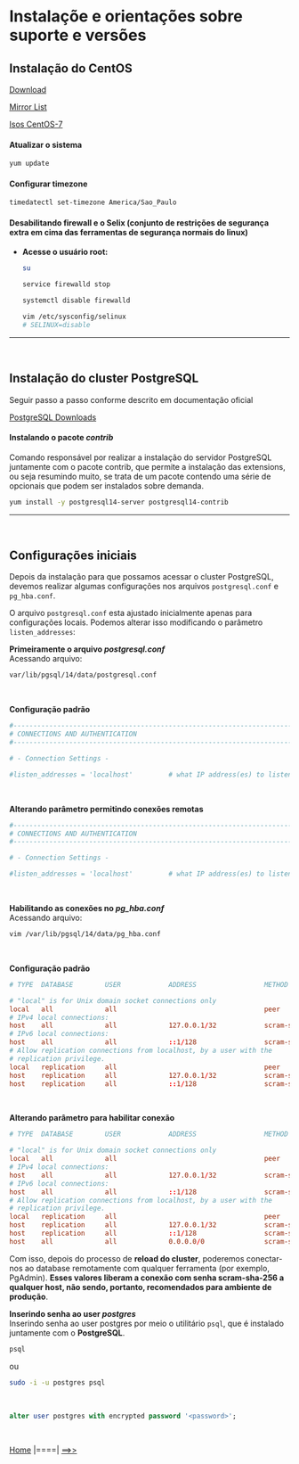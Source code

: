 # **Instalaçõe e orientações sobre suporte e versões**
## **Instalação do CentOS**

[Download](https://www.centos.org/download/ "CentOS download")

[Mirror List](https://www.centos.org/download/mirrors/ "List of CentOS official mirrors")

[Isos CentOS-7](http://mirror.ci.ifes.edu.br/centos/7.9.2009/isos/x86_64/ "Isos Instituto Federal Espírito Santo")

#### Atualizar o sistema
```bash
yum update
```

#### Configurar timezone
```bash
timedatectl set-timezone America/Sao_Paulo
```

#### Desabilitando firewall e o Selix (conjunto de restrições de segurança extra em cima das ferramentas de segurança normais do linux)

- **Acesse o usuário root:**
  ```bash
  su
  ```
  ```bash
  service firewalld stop
  ```
  ```bash
  systemctl disable firewalld
  ```
  ```bash
  vim /etc/sysconfig/selinux
  # SELINUX=disable
  ```
---
<br/>

## **Instalação do cluster PostgreSQL**
Seguir passo a passo conforme descrito em documentação oficial

[PostgreSQL Downloads](https://www.postgresql.org/download/ "Packages and Installers")
<br/>

#### Instalando o pacote *contrib*
Comando responsável por realizar a instalação do servidor PostgreSQL juntamente com o pacote contrib, que permite a instalação das extensions, ou seja resumindo muito, se trata de um pacote contendo uma série de opcionais que podem ser instalados sobre demanda. 
```bash
yum install -y postgresql14-server postgresql14-contrib
```
---
<br/>

## **Configurações iniciais**
Depois da instalação para que possamos acessar o cluster PostgreSQL, devemos realizar algumas configurações nos arquivos `postgresql.conf` e `pg_hba.conf`.

O arquivo `postgresql.conf` esta ajustado inicialmente apenas para configurações locais. Podemos alterar isso modificando o parâmetro `listen_addresses`:
<br/>

**Primeiramente o arquivo *postgresql.conf***<br/>
Acessando arquivo:
```bash
var/lib/pgsql/14/data/postgresql.conf
```
<br/>

**Configuração padrão**
```conf
#------------------------------------------------------------------------------
# CONNECTIONS AND AUTHENTICATION
#------------------------------------------------------------------------------

# - Connection Settings -

#listen_addresses = 'localhost'         # what IP address(es) to listen on;
```
<br/>

**Alterando parâmetro permitindo conexões remotas**
```conf
#------------------------------------------------------------------------------
# CONNECTIONS AND AUTHENTICATION
#------------------------------------------------------------------------------

# - Connection Settings -

#listen_addresses = 'localhost'         # what IP address(es) to listen on;
```
<br/>

**Habilitando as conexões no *pg_hba.conf***<br/>
Acessando arquivo:
```bash
vim /var/lib/pgsql/14/data/pg_hba.conf
```
<br/>

**Configuração padrão**
```conf
# TYPE  DATABASE        USER            ADDRESS                 METHOD

# "local" is for Unix domain socket connections only
local   all             all                                     peer
# IPv4 local connections:
host    all             all             127.0.0.1/32            scram-sha-256
# IPv6 local connections:
host    all             all             ::1/128                 scram-sha-256
# Allow replication connections from localhost, by a user with the
# replication privilege.
local   replication     all                                     peer
host    replication     all             127.0.0.1/32            scram-sha-256
host    replication     all             ::1/128                 scram-sha-256
```
<br/>

**Alterando parâmetro para habilitar conexão**
```conf
# TYPE  DATABASE        USER            ADDRESS                 METHOD

# "local" is for Unix domain socket connections only
local   all             all                                     peer
# IPv4 local connections:
host    all             all             127.0.0.1/32            scram-sha-256
# IPv6 local connections:
host    all             all             ::1/128                 scram-sha-256
# Allow replication connections from localhost, by a user with the
# replication privilege.
local   replication     all                                     peer
host    replication     all             127.0.0.1/32            scram-sha-256
host    replication     all             ::1/128                 scram-sha-256
host    all             all             0.0.0.0/0               scram-sha-256
```

Com isso, depois do processo de **reload do cluster**, poderemos conectar-nos ao database remotamente com qualquer ferramenta (por exemplo, PgAdmin). **Esses valores liberam a conexão com senha scram-sha-256 a qualquer host, não sendo, portanto, recomendados para ambiente de produção**.
<br/>

**Inserindo senha ao user *postgres***<br/>
Inserindo senha ao user postgres por meio o utilitário `psql`, que é instalado juntamente com o **PostgreSQL**.
```bash
psql
```

ou

```bash
sudo -i -u postgres psql
```
<br/>

```sql
alter user postgres with encrypted password '<password>';
```

<br/>

[Home](../README.md) |====| [==>>](../capitulo_2/capitulo_2.md)